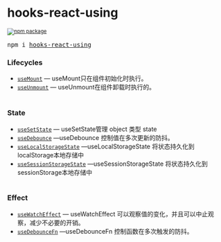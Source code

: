 <div>
  <h1>
    hooks-react-using
  </h1>
  <sup>
    <a href="https://www.npmjs.com/package/hooks-react-using">
       <img src="https://img.shields.io/npm/v/hooks-react-using.svg" alt="npm package" />
    </a>
  </sup>
  <pre>npm i <a href="https://www.npmjs.com/package/hooks-react-using">hooks-react-using</a></pre>
</div>

### Lifecycles
  - [`useMount`](./docs/life-cycle/use-mount/useMount.md) &mdash; useMount只在组件初始化时执行。
  - [`useUnmount`](./docs/life-cycle/use-unmount/useUnmount.md) &mdash; useUnmount在组件卸载时执行的。
    <br/>
    <br/>
### State
  - [`useSetState`](./docs/state/use-set-state/useSetState.md) &mdash; useSetState管理 object 类型 state
  - [`useDebounce`](./docs/state/use-debounce/useDebounce.md) &mdash;useDebounce 控制值在多次更新的防抖。
  - [`useLocalStorageState`](./docs/state/use-local-storage-state/useLocalStorageState.md) &mdash;useLocalStorageState 将状态持久化到localStorage本地存储中
  - [`useSessionStorageState`](./docs/state/use-session-storage-state/useSessionStorageState.md) &mdash;useSessionStorageState 将状态持久化到sessionStorage本地存储中
    <br/>
    <br/>
### Effect
  - [`useWatchEffect`](./docs/effect/use-watch-effect/useWatchEffect.md) &mdash; useWatchEffect 可以观察值的变化，并且可以中止观察，减少不必要的开销。
   - [`useDebounceFn`](./docs/effect/use-debounce-fn/useDebounceFn.md) &mdash;useDebounceFn 控制函数在多次触发的防抖。
    <br/>
    <br/>
